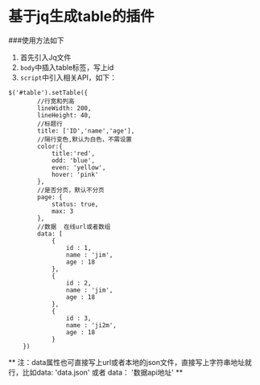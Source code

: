 # 基于jq生成table的插件
###使用方法如下
1. 首先引入Jq文件
2. `body`中插入table标签，写上id
3. `script`中引入相关API，如下：

```
$('#table').setTable({
	    //行宽和列高
	    lineWidth: 200,
	    lineHeight: 40,
	    //标题行
	    title: ['ID','name','age'],
	    //隔行变色,默认为白色，不需设置
	    color:{
            title:'red',
		    odd: 'blue',
		    even: 'yellow',
		    hover: 'pink'
	    },
	    //是否分页，默认不分页
	    page: {
		    status: true,
		    max: 3
	    },
	    //数据  在线url或者数组
	    data: [
		    {
			    id : 1,
			    name : 'jim',
			    age : 18
		    },
		    {
			    id : 2,
			    name : 'jim',
			    age : 18
		    },
		    {
			    id : 3,
			    name : 'ji2m',
			    age : 18
		    }
    })
```
** 注：data属性也可直接写上url或者本地的json文件，直接写上字符串地址就行，比如data: 'data.json' 或者 data： '数据api地址' **
